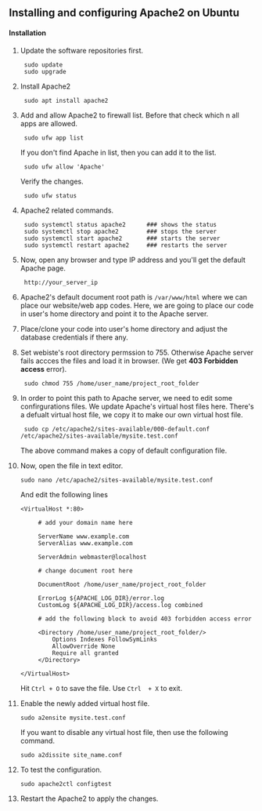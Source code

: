 ## Installing and configuring Apache2 on Ubuntu

#### Installation

1. Update the software repositories first.
	
		sudo update
		sudo upgrade

2. Install Apache2
	
		sudo apt install apache2

3. Add and allow Apache2 to firewall list. Before that check which n all apps are allowed.

		sudo ufw app list

	If you don't find Apache in list, then you can add it to the list.

		sudo ufw allow 'Apache'

	Verify the changes.
	
		sudo ufw status 

4. Apache2 related commands.

		sudo systemctl status apache2      ### shows the status
		sudo systemctl stop apache2        ### stops the server
		sudo systemctl start apache2       ### starts the server
		sudo systemctl restart apache2     ### restarts the server

5. Now, open any browser and type IP address and you'll get the default Apache page.
	
		http://your_server_ip

6. Apache2's default document root path is `/var/www/html` where we can place our website/web app codes. Here, we are going to place our code in user's home directory and point it to the Apache server.

7. Place/clone your code into user's home directory and adjust the database credentials if there any.

8. Set webiste's root directory permssion to 755. Otherwise Apache server fails accces the files and load it in browser. (We get **403 Forbidden access** error).

		sudo chmod 755 /home/user_name/project_root_folder

9. In order to point this path to Apache server, we need to edit some confirgurations files. We update Apache's virtual host files here. There's a defualt virtual host file, we copy it to make our own virtual host file.

		sudo cp /etc/apache2/sites-available/000-default.conf /etc/apache2/sites-available/mysite.test.conf

	The above command makes a copy of default configuration file. 

10. Now, open the file in text editor.

		sudo nano /etc/apache2/sites-available/mysite.test.conf

	And edit the following lines

		<VirtualHost *:80>
			
		     # add your domain name here
		     
		     ServerName www.example.com
		     ServerAlias www.example.com

		     ServerAdmin webmaster@localhost

		     # change document root here
		     
		     DocumentRoot /home/user_name/project_root_folder

		     ErrorLog ${APACHE_LOG_DIR}/error.log
		     CustomLog ${APACHE_LOG_DIR}/access.log combined

		     # add the following block to avoid 403 forbidden access error
 
		     <Directory /home/user_name/project_root_folder/>
		         Options Indexes FollowSymLinks
		         AllowOverride None
		         Require all granted
		     </Directory>

	    </VirtualHost>
	 

	Hit `Ctrl + O` to save the file. Use `Ctrl  + X` to exit.

11. Enable the newly added virtual host file.

		sudo a2ensite mysite.test.conf

	If you want to disable any virtual host file, then use the following command.
	
		sudo a2dissite site_name.conf

12. To test the configuration.

		sudo apache2ctl configtest

13. Restart the Apache2 to apply the changes.

